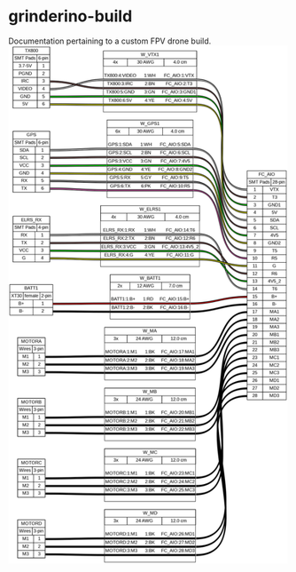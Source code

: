 # grinderino-build
Documentation pertaining to a custom FPV drone build.
![Wiring Diagram](./harness.png)